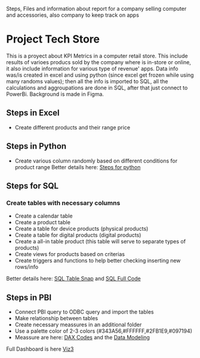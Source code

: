 Steps, Files and information about report for a company selling computer and accessories, also company to keep track on apps


# Project Tech Store
This is a proyect about KPI Metrics in a computer retail store. This include results of varioes producs sold by the company where is in-store or online, it also include information
for various type of revenue' apps. Data info was/is created in excel and using python (since excel get frozen while using many randoms values); then all the info is imported to SQL, all the calculations and aggroupations are done in SQL, after that just connect to PowerBi. Background is made in Figma.

## Steps in Excel
- Create different products and their range price

## Steps in Python
- Create various column randomly based on different conditions for product range
Better details here: [Steps for python](https://github.com/radha2106/Viz3-PC_App_Store/blob/main/python_code)

## Steps for SQL
### Create tables with necessary columns
- Create a calendar table
- Create a product table
- Create a table for device products (physical products)
- Create a table for digital products (digital products)
- Create a all-in table product (this table will serve to separate types of products)
- Create views for products based on criterias
- Create triggers and functions to help better checking inserting new rows/info

Better details here: [SQL Table Snap](https://github.com/radha2106/Viz3-PC_App_Store/tree/main/sql_snaps) and [SQL Full Code](https://github.com/radha2106/Viz3-PC_App_Store/blob/main/sql_code)

## Steps in PBI
- Connect PBI query to ODBC query and import the tables
- Make relationship between tables
- Create necessary meassures in an additional folder
- Use a palette color of 2-3 colors (#343A56,#FFFFFF,#2FB1E9,#097194)
- Meassure are here: [DAX Codes](https://github.com/radha2106/Viz3-PC_App_Store/blob/main/DAX%20Formulas) and the [Data Modeling](https://github.com/radha2106/Viz3-PC_App_Store/blob/main/DataModel.png)

Full Dashboard is here [Viz3](https://www.novypro.com/profile_projects/joseventura?Popup=memberProject&Data=1688354818795x204737288470138850)
